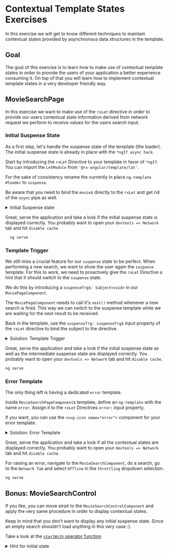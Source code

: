 # Contextual Template States Exercises

In this exercise we will get to know different techniques to maintain contextual states provided by asynchronous data
structures in the template.

## Goal

The goal of this exercise is to learn how to make use of contextual template states in order to provide the users of your
application a better experience consuming it. On top of that you will learn how to implement contextual template states
in a very developer friendly way.

## MovieSearchPage

In this exercise we want to make use of the `rxLet` directive in order to provide our users contextual state information
derived from network request we perform to receive values for the users search input.

### Initial Suspense State

As a first step, let's handle the suspense state of the template (the loader). 
The initial suspense state is already in place with the `*ngIf async hack`.  

Start by introducing the `rxLet` Directive to your template in favor of `*ngIf`.   
You can import the `LetModule` from `'@rx-angular/template/lat'`.

For the sake of consistency rename the currently in place `ng-template #loader` to `suspense`.

Be aware that you need to bind the `movie$` directly to the `rxLet` and get rid of the `async` pipe as well.

<details>
  <summary>Initial Suspense state</summary>

```html
<!--movie-search-page.component.html-->

<ng-container *rxLet="movies$; let movies; suspense: suspense; error: error; suspenseTrg: suspenseTrg$">

    <!-- the template-->
  
</ng-container>

<ng-template #suspense>
  <div class="loader"></div>
</ng-template>


```

</details>

Great, serve the application and take a look if the initial suspense state is displayed correctly.
You probably want to open your `devtools => Network` tab and hit `disable cache`

```bash
  ng serve
```

### Template Trigger

We still miss a crucial feature for our `suspense` state to be perfect. When performing a new search, we want to show
the user again the `suspense` template.
For this to work, we need to proactively give the `rxLet` Directive a hint that it should switch to the `suspense`
state.  

We do this by introducing a `suspenseTrg$: Subject<void>` in our `MoviePageComponent`.

The `MoviePageComponent` needs to call it's `next()` method whenever a new search is fired. This way we can switch to
the suspense template while we are waiting for the next result to be received.

Back in the template, use the `suspenseTrg: suspenseTrg$` input property of the `rxLet` directive to bind the subject to
the directive.

<details>
  <summary>Solution: Template Trigger</summary>

```ts

readonly suspenseTrg$ = new Subject<void>();

// in onInit

this.movies$ = this.activatedRoute.params.pipe(
        switchMap((params) => {
          // call the suspenseTrg when getting new route params
          this.suspenseTrg$.next();
          return this.movieService.searchMovies(params.query);
        })
);

```

```html
<!--movie-search-page.component.html-->

<ng-container *rxLet="movies$; let movies; rxSuspense: suspense; suspenseTrg: suspenseTrg$">

</ng-container>
```

</details>

Great, serve the application and take a look if the initial suspense state as well as the intermediate suspense state are
displayed correctly. You probably want to open your `devtools => Network` tab and hit `disable cache`.

```bash
ng serve
```

### Error Template

The only thing left is having a dedicated `error` template.

Inside `MovieSearchPageComponent`s template, define an `ng-template` with the name `error`.
Assign it to the `rxLet` Directives `error:` input property.

If you want, you can use the `<svg-icon name="error">` component for your error template.

<details>
  <summary>Solution: Error Template</summary>

```html
<!--movie-search-page.component.html-->

<ng-container *rxLet="movies$; let movies; error: error; suspense: suspense; suspenseTrg: suspenseTrg$">

</ng-container>

<ng-template #error>
  <h2>An error occurred</h2>
  <div>
    <svg-icon name="error" size="350px"></svg-icon></div>
</ng-template>
```

</details>

Great, serve the application and take a look if all the contextual states are
displayed correctly. You probably want to open your `devtools => Network` tab and hit `disable cache`.

For raising an error, navigate to the `MovieSearchComponent`, do a search, go to the `Network Tab` and select `Offline` in 
the `throttling` dropdown selection.

```bash
ng serve
```


## Bonus: MovieSearchControl

If you like, you can move strait to the `MovieSearchControlComponent` and apply the very same procedure in order to
display contextual states.

Keep in mind that you don't want to display any initial suspense state. Since an empty search shouldn't load anything
in this very case :).

Take a look at the [`startWith` operator function](https://rxjs.dev/api/operators/startWith)

<details>
    <summary>Hint for initial state</summary>

```ts
movies$ = this.searchTerm$.pipe(
    switchMap((term) => {
      // if term, trigger suspense state & return movieSearch with term
      // else return of([])
    }),
    startWith([])
  );
```

</details>

